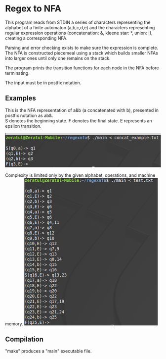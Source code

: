 # Regex to NFA 

This program reads from STDIN a series of characters representing the alphabet of a finite automaton (a,b,c,d,e) and 
the characters representing regular expression operations (concatenation: &, kleene star: *, union: |), creating a 
corresponding NFA.
<br>

Parsing and error checking exists to make sure the expression is complete. The NFA is constructed piecemeal using a stack
which builds smaller NFAs into larger ones until only one remains on the stack.
<br>

The program prints the transition functions for each node in the NFA before terminating.
<br>

The input must be in postfix notation.
<br>

## Examples

This is the NFA representation of a&b (a concatenated with b), presented in postfix notation as ab&.
<br>
S denotes the beginning state. F denotes the final state. E represents an epsilon transition.
<br>

![image](./screenshots/concat_example.png)

Complexity is limited only by the given alphabet, operations, and machine memory.
![image](./screenshots/bigger_nfa.png)

## Compilation
"make" produces a "main" executable file.
